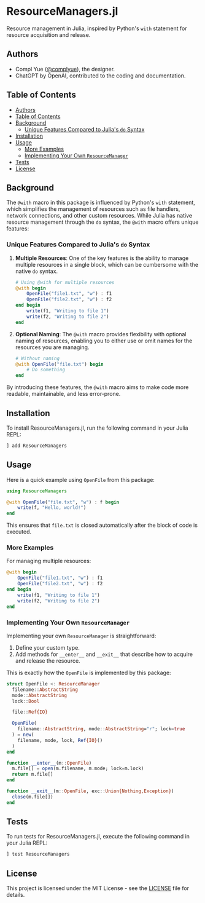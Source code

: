 # ResourceManagers.jl

Resource management in Julia, inspired by Python's `with` statement for resource acquisition and release.

## Authors

- Compl Yue ([@complyue](https://github.com/complyue)), the designer.
- ChatGPT by OpenAI, contributed to the coding and documentation.


## Table of Contents
- [Authors](#authors)
- [Table of Contents](#table-of-contents)
- [Background](#background)
  - [Unique Features Compared to Julia's `do` Syntax](#unique-features-compared-to-julias-do-syntax)
- [Installation](#installation)
- [Usage](#usage)
  - [More Examples](#more-examples)
  - [Implementing Your Own `ResourceManager`](#implementing-your-own-resourcemanager)
- [Tests](#tests)
- [License](#license)

## Background

The `@with` macro in this package is influenced by Python's `with` statement, which simplifies the management of resources such as file handlers, network connections, and other custom resources. While Julia has native resource management through the `do` syntax, the `@with` macro offers unique features:

### Unique Features Compared to Julia's `do` Syntax

1. **Multiple Resources**: One of the key features is the ability to manage multiple resources in a single block, which can be cumbersome with the native `do` syntax.

   ```julia
   # Using @with for multiple resources
   @with begin
       OpenFile("file1.txt", "w") : f1
       OpenFile("file2.txt", "w") : f2
   end begin
       write(f1, "Writing to file 1")
       write(f2, "Writing to file 2")
   end
   ```

2. **Optional Naming**: The `@with` macro provides flexibility with optional naming of resources, enabling you to either use or omit names for the resources you are managing.

   ```julia
   # Without naming
   @with OpenFile("file.txt") begin
       # Do something
   end
   ```

By introducing these features, the `@with` macro aims to make code more readable, maintainable, and less error-prone.

## Installation

To install ResourceManagers.jl, run the following command in your Julia REPL:

```julia
] add ResourceManagers
```

## Usage

Here is a quick example using `OpenFile` from this package:

```julia
using ResourceManagers

@with OpenFile("file.txt", "w") : f begin
    write(f, "Hello, world!")
end
```

This ensures that `file.txt` is closed automatically after the block of code is executed.

### More Examples

For managing multiple resources:

```julia
@with begin
    OpenFile("file1.txt", "w") : f1
    OpenFile("file2.txt", "w") : f2
end begin
    write(f1, "Writing to file 1")
    write(f2, "Writing to file 2")
end
```

### Implementing Your Own `ResourceManager`

Implementing your own `ResourceManager` is straightforward:

1. Define your custom type.
2. Add methods for `__enter__` and `__exit__` that describe how to acquire and release the resource.

This is exactly how the `OpenFile` is implemented by this package:

```julia
struct OpenFile <: ResourceManager
  filename::AbstractString
  mode::AbstractString
  lock::Bool

  file::Ref{IO}

  OpenFile(
    filename::AbstractString, mode::AbstractString="r"; lock=true
  ) = new(
    filename, mode, lock, Ref{IO}()
  )
end

function __enter__(m::OpenFile)
  m.file[] = open(m.filename, m.mode; lock=m.lock)
  return m.file[]
end

function __exit__(m::OpenFile, exc::Union{Nothing,Exception})
  close(m.file[])
end
```

## Tests

To run tests for ResourceManagers.jl, execute the following command in your Julia REPL:

```julia
] test ResourceManagers
```

## License

This project is licensed under the MIT License - see the [LICENSE](LICENSE) file for details.
